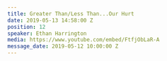 ```yaml
---
title: Greater Than/Less Than...Our Hurt
date: 2019-05-13 14:58:00 Z
position: 12
speaker: Ethan Harrington
media: https://www.youtube.com/embed/FtfjObLaR-A
message_date: 2019-05-12 10:00:00 Z
---
```


